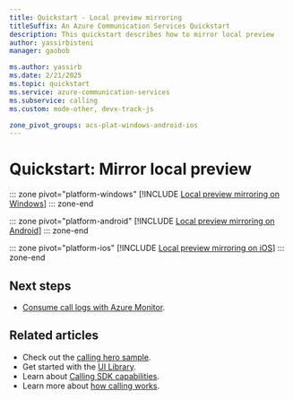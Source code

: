 ```yaml
---
title: Quickstart - Local preview mirroring
titleSuffix: An Azure Communication Services Quickstart
description: This quickstart describes how to mirror local preview
author: yassirbisteni
manager: gaobob

ms.author: yassirb
ms.date: 2/21/2025
ms.topic: quickstart
ms.service: azure-communication-services
ms.subservice: calling
ms.custom: mode-other, devx-track-js

zone_pivot_groups: acs-plat-windows-android-ios
---
```


# Quickstart: Mirror local preview

::: zone pivot="platform-windows"
[!INCLUDE [Local preview mirroring on Windows](./includes/local-preview-mirroring/local-preview-mirroring-windows.md)]
::: zone-end

::: zone pivot="platform-android"
[!INCLUDE [Local preview mirroring on Android](./includes/local-preview-mirroring/local-preview-mirroring-android.md)]
::: zone-end

::: zone pivot="platform-ios"
[!INCLUDE [Local preview mirroring on iOS](./includes/local-preview-mirroring/local-preview-mirroring-ios.md)]
::: zone-end

## Next steps

- [Consume call logs with Azure Monitor](../../concepts/analytics/logs/voice-and-video-logs.md).

## Related articles

- Check out the [calling hero sample](../../samples/calling-hero-sample.md).
- Get started with the [UI Library](../../concepts/ui-library/ui-library-overview.md).
- Learn about [Calling SDK capabilities](./getting-started-with-calling.md?pivots=platform-web).
- Learn more about [how calling works](../../concepts/voice-video-calling/about-call-types.md).
